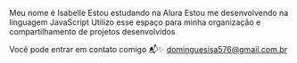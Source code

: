 Meu nome é Isabelle
Estou estudando na Alura
Estou me desenvolvendo na linguagem JavaScript
Utilizo esse espaço para  minha organização e compartilhamento de projetos desenvolvidos 

Você pode entrar em contato comigo 📬✨
dominguesisa576@gmail.com.br
